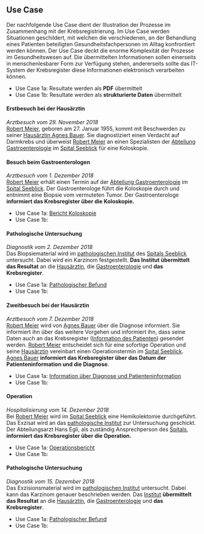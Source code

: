 

## Use Case

Der nachfolgende Use Case dient der Illustration der Prozesse im Zusammenhang mit der Krebsregistrierung. Im Use Case werden Situationen geschildert, mit welchen die verschiedenen, an der Behandlung eines Patienten beteiligten Gesundheitsfachpersonen im Alltag konfrontiert werden können. Der Use Case deckt die enorme Komplexität der Prozesse im Gesundheitswesen auf. Die übermittelten Informationen sollen einerseits in menschenlesbarer Form zur Verfügung stehen, andererseits sollte das IT-System der Krebsregister diese Informationen elektronisch verarbeiten können.

* Use Case 1a: Resultate werden als **PDF** übermittelt   
* Use Case 1b: Resultate werden als **strukturierte Daten** übermittelt

#### Erstbesuch bei der Hausärztin 
*Arztbesuch vom 29. November 2018*  
[Robert Meier](Patient-RobertMeier.html), geboren am 27. Januar 1955, kommt mit Beschwerden zu seiner [Hausärztin Agnes Bauer](Practitioner-AgnesBauer.html). Sie diagnostiziert einen Verdacht auf Darmkrebs und überweist [Robert Meier](Patient-RobertMeier.html) an einen Spezialisten der [Abteilung Gastroenterologie](Organization-AbteilungGastro.html) im [Spital Seeblick](Organization-SpitalSeeblickDoktorGastro.html) für eine Koloskopie.

#### Besuch beim Gastroenterologen
*Arztbesuch vom 1. Dezember 2018*  
[Robert Meier](Patient-RobertMeier.html) erhält einen Termin auf der [Abteilung Gastroenterologie](Organization-AbteilungGastro.html) im [Spital Seeblick](Organization-SpitalSeeblickDoktorGastro.html). Der Gastroenterologe führt die Koloskopie durch und entnimmt eine Biopsie vom vermuteten Tumor. Der Gastroenterologe **informiert das Krebsregister über die Koloskopie.**
* Use Case 1a: [Bericht Koloskopie](Bundle-BundleUC1aGastro20181201.html)   
* Use Case 1b:

#### Pathologische Untersuchung
*Diagnostik vom 2. Dezember 2018*  
Das Biopsiematerial wird im [pathologischen Institut](Organization-AbteilungPatho.html) des [Spitals Seeblick](Organization-SpitalSeeblickDoktorPatho.html) untersucht. Dabei wird ein Karzinom festgestellt. **Das Institut übermittelt das Resultat** an die [Hausärztin](Practitioner-AgnesBauer.html), die [Gastroenterologie](Organization-AbteilungGastro.html) und **das Krebsregister**.
* Use Case 1a: [Pathologischer Befund](Bundle-BundleUC1aPatho20181202.html)   
* Use Case 1b:

#### Zweitbesuch bei der Hausärztin
*Arztbesuch vom 7. Dezember 2018*  
[Robert Meier](Patient-RobertMeier.html) wird von [Agnes Bauer](Practitioner-AgnesBauer.html) über die Diagnose informiert. Sie informiert ihn über das weitere Vorgehen und informiert ihn, dass seine Daten auch an das Krebsregister ([Information des Patienten](Communication-CommMeier.html)) gesendet werden. [Robert Meier](Patient-RobertMeier.html) entscheidet sich für eine sofortige Operation und seine [Hausärztin](Practitioner-AgnesBauer.html) vereinbart einen Operationstermin im [Spital Seeblick](Organization-SpitalSeeblickHansEgli.html). [Agnes Bauer](Practitioner-AgnesBauer.html) **informiert das Krebsregister über das Datum der Patienteninformation und die Diagnose**.
* Use Case 1a: [Information über Diagnose und Patienteninformation](Bundle-BundleUC1aInfo20181207.html)   
* Use Case 1b:

#### Operation
*Hospitalisierung vom 14. Dezember 2018*  
Bei [Robert Meier](Patient-RobertMeier.html) wird im [Spital Seeblick](Organization-SpitalSeeblickHansEgli.html) eine Hemikolektomie durchgeführt. Das Exzisat wird an das [pathologische Institut](Organization-AbteilungPatho.html) zur Untersuchung geschickt. Der Abteilungsarzt Hans Egli, als zuständig Ansprechperson des [Spitals](Organization-SpitalSeeblickHansEgli.html), **informiert das Krebsregister über die Operation.**
* Use Case 1a: [Operationsbericht](Bundle-BundleUC1aOps20181214.html)   
* Use Case 1b:

#### Pathologische Untersuchung
*Diagnostik vom 15. Dezember 2018*  
Das Exzisionsmaterial wird im [pathologischen Institut](Organization-AbteilungPatho.html) untersucht. Dabei kann das Karzinom genauer beschrieben werden. Das [Institut](Organization-AbteilungPatho.html) **übermittelt das Resultat** an die [Hausärztin](Practitioner-AgnesBauer.html), die [Gastroenterologie](Organization-AbteilungGastro.html) und **das Krebsregister**.
* Use Case 1a: [Pathologischer Befund](Bundle-BundleUC1aPatho20181215.html)   
* Use Case 1b: